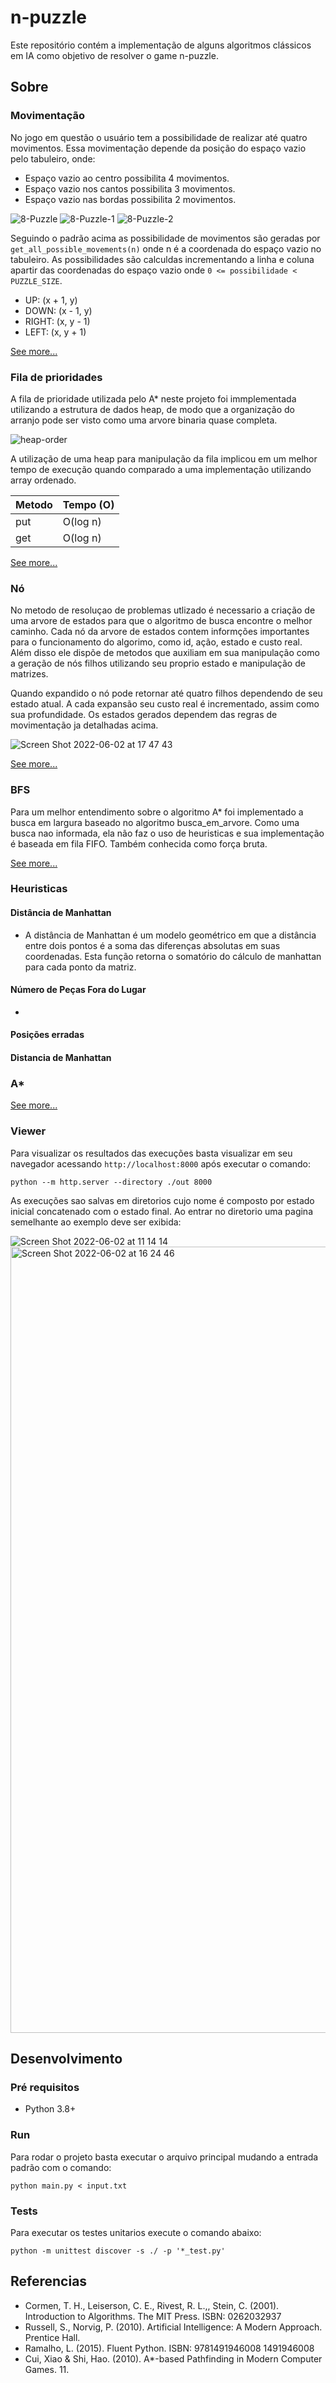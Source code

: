# n-puzzle
Este repositório contém a implementação de alguns algoritmos clássicos em IA como objetivo de resolver o game n-puzzle.

## Sobre

### Movimentação
No jogo em questão o usuário tem a possibilidade de realizar até quatro movimentos. Essa movimentação depende da posição do espaço vazio pelo tabuleiro, onde:
- Espaço vazio ao centro possibilita 4 movimentos.
- Espaço vazio nos cantos possibilita 3 movimentos.
- Espaço vazio nas bordas possibilita 2 movimentos.


![8-Puzzle](https://user-images.githubusercontent.com/10244839/171637818-2696c415-b0fd-4858-b27f-2b27d4397b62.jpg)
![8-Puzzle-1](https://user-images.githubusercontent.com/10244839/171637855-11cf0ecb-202a-4e4d-80ab-e743a927bc14.jpg)
![8-Puzzle-2](https://user-images.githubusercontent.com/10244839/171637858-1f3407be-3598-49f4-99cc-9f7ec9aaba1a.jpg)

Seguindo o padrão acima as possibilidade de movimentos são geradas por `get_all_possible_movements(n)` onde n é a coordenada do espaço vazio no tabuleiro.
As possibilidades são calculdas incrementando a linha e coluna apartir das coordenadas do espaço vazio onde `0 <= possibilidade < PUZZLE_SIZE`.
- UP: (x + 1, y) 
- DOWN: (x - 1, y)
- RIGHT: (x, y - 1)
- LEFT: (x, y + 1)

[See more...](https://github.com/maycommit/n-puzzle/blob/main/movement.py)

### Fila de prioridades

A fila de prioridade utilizada pelo A* neste projeto foi immplementada utilizando a estrutura de dados heap, de modo que a organização do arranjo pode ser visto como uma arvore binaria quase completa.

![heap-order](https://user-images.githubusercontent.com/10244839/171711828-3e9f56a3-3c28-4409-9087-7a7a1c2a4d99.jpg)

A utilização de uma heap para manipulação da fila implicou em um melhor tempo de execução quando comparado a uma implementação utilizando array ordenado.

| Metodo | Tempo (O) |
| --- | ---|
| put | O(log n) |
| get | O(log n) |


[See more...](https://github.com/maycommit/n-puzzle/blob/main/priority_queue.py)

### Nó

No metodo de resoluçao de problemas utlizado é necessario a criação de uma arvore de estados para que o algoritmo de busca encontre o melhor caminho. Cada nó da arvore de estados contem informções importantes para o funcionamento do algorimo, como id, ação, estado e custo real. Além disso ele dispõe de metodos que auxiliam em sua manipulação como a geração de nós filhos utilizando seu proprio estado e manipulação de matrizes.

Quando expandido o nó pode retornar até quatro filhos dependendo de seu estado atual. A cada expansão seu custo real é incrementado, assim como sua profundidade. Os estados gerados dependem das regras de movimentação ja detalhadas acima.

![Screen Shot 2022-06-02 at 17 47 43](https://user-images.githubusercontent.com/10244839/171735352-f43f5879-eb29-4863-8e42-0784ac00285a.png)

[See more...](https://github.com/maycommit/n-puzzle/blob/main/node.py)

### BFS

Para um melhor entendimento sobre o algoritmo A* foi implementado a busca em largura baseado no algoritmo busca_em_arvore. Como uma busca nao informada, ela não faz o uso de heuristicas e sua implementação é baseada em fila FIFO. Também conhecida como força bruta.

[See more...](https://github.com/maycommit/n-puzzle/blob/main/bfs.py)

### Heuristicas

  #### Distância de Manhattan
 - A distância de Manhattan é um modelo geométrico em que a distância entre dois pontos é a soma das diferenças absolutas em suas coordenadas. Esta função retorna o somatório do cálculo de manhattan para cada ponto da matriz.

 #### Número de Peças Fora do Lugar
  - 
 

#### Posições erradas



#### Distancia de Manhattan

### A*

[See more...](https://github.com/maycommit/n-puzzle/blob/main/astar.py)

### Viewer
Para visualizar os resultados das execuções basta visualizar em seu navegador acessando `http://localhost:8000` após executar o comando:
```
python --m http.server --directory ./out 8000
```

As execuções sao salvas em diretorios cujo nome é composto por estado inicial concatenado com o estado final. Ao entrar no diretorio uma pagina semelhante ao exemplo deve ser exibida:

![Screen Shot 2022-06-02 at 11 14 14](https://user-images.githubusercontent.com/10244839/171650203-33adff6a-d2db-4eab-9bb8-c50a6e213fa2.png)
<img width="1258" alt="Screen Shot 2022-06-02 at 16 24 46" src="https://user-images.githubusercontent.com/10244839/171721560-906617f9-e492-4d6a-b755-371aba02d060.png">


## Desenvolvimento

### Pré requisitos
- Python 3.8+

### Run
Para rodar o projeto basta executar o arquivo principal mudando a entrada padrão com o comando:
```
python main.py < input.txt
```

### Tests
Para executar os testes unitarios execute o comando abaixo: 
```
python -m unittest discover -s ./ -p '*_test.py'
```

## Referencias
- Cormen, T. H., Leiserson, C. E., Rivest, R. L.,, Stein, C. (2001). Introduction to Algorithms. The MIT Press. ISBN: 0262032937
- Russell, S., Norvig, P. (2010). Artificial Intelligence: A Modern Approach. Prentice Hall.
- Ramalho, L. (2015). Fluent Python. ISBN: 9781491946008 1491946008
- Cui, Xiao & Shi, Hao. (2010). A*-based Pathfinding in Modern Computer Games. 11. 
